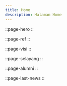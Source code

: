 ```yaml
---
title: Home
description: Halaman Home
---
```


::page-hero
::

::page-ref
::

::page-visi
::

::page-selayang
::

::page-alumni
::

::page-last-news
::
